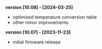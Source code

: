 **version [10.08] - [2024-03-25]**
- optimised temperature conversion table
- other minor improvements

**version [10.07] - [2023-11-23]**
- initial firmware release